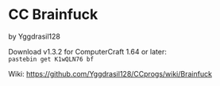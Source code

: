 # CC Brainfuck
by Yggdrasil128

Download v1.3.2 for ComputerCraft 1.64 or later:  
`pastebin get K1wQLN76 bf`

Wiki: https://github.com/Yggdrasil128/CCprogs/wiki/Brainfuck
